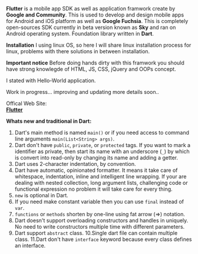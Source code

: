 **Flutter** is a mobile app SDK as well as application framwork create by **Google and Community**. This is used to develop and design mobile apps for Android and iOS platform as well as **Google Fuchsia**. This is completely open-sources SDK currently in beta version known as **Sky** and ran on Android operating system. Foundation library written in **Dart**.

**Installation** 
I using linux OS, so here I will share linux installation process for linux, problems with there solutions in between installation.

**Important notice** 
Before doing hands dirty with this framwork you should have strong knowlegde of HTML, JS, CSS, jQuery and OOPs concept.

I stated with Hello-World application. 

Work in progress...
improving and updating more details soon..

Offical Web Site:  
**[Flutter](https://flutter.io/)**

**Whats new and traditional in Dart:**
  1. Dart's main method is named `main()` or if you need access to command line arguments `main(List<String> args)`.
  2. Dart don't have `public`, `private`, or `protected` tags. If you want to mark a identifier as private, then start its name      with an underscore (`_`) by which is convert into read-only by changing its name and adding a getter.
  3. Dart uses 2-character indentation, by convention.
  4. Dart have automatic, opinionated formatter. It means it take care of whitespace, indentation, inline and intelligent line      wrapping. If your are dealing with nested collection, long argument lists, challenging code or functional expression no        problem it will take care for every thing.
  5. `new` is optional in Dart.
  6. If you need make constant variable then you can use `final` instead of `var`.
  7. `functions` or `methods` shorten by one-line using fat arrow (=>) notation.
  8. Dart doesn't support overloading constructors and handles in uniquely. No need to write constructors multiple time with        different parameters.
  9. Dart support `abstract` class. 
  10.Single dart file can contain multiple class.
  11.Dart don't have `interface` keyword because every class defines an interface.
